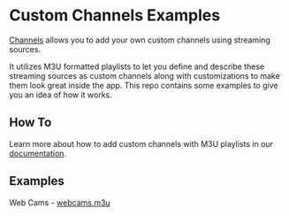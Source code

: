 # Custom Channels Examples

[Channels](https://getchannels.com) allows you to add your own custom channels using streaming sources.

It utilizes M3U formatted playlists to let you define and describe these streaming sources as custom channels along with customizations to make them look great inside the app. This repo contains some examples to give you an idea of how it works.


## How To

Learn more about how to add custom channels with M3U playlists in our [documentation](docs/channels-dvr-server/how-to/custom-channels/#example-m3u-playlist).

## Examples

Web Cams - [webcams.m3u](/webcams.m3u)
